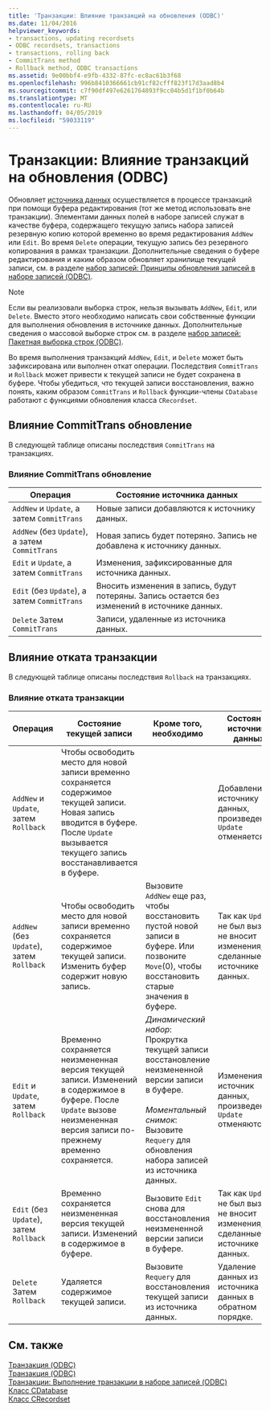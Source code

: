 ```yaml
---
title: 'Транзакции: Влияние транзакций на обновления (ODBC)'
ms.date: 11/04/2016
helpviewer_keywords:
- transactions, updating recordsets
- ODBC recordsets, transactions
- transactions, rolling back
- CommitTrans method
- Rollback method, ODBC transactions
ms.assetid: 9e00bbf4-e9fb-4332-87fc-ec8ac61b3f68
ms.openlocfilehash: 996b8410366661cb91cf82cfff823f17d3aad8b4
ms.sourcegitcommit: c7f90df497e6261764893f9cc04b5d1f1bf0b64b
ms.translationtype: MT
ms.contentlocale: ru-RU
ms.lasthandoff: 04/05/2019
ms.locfileid: "59033119"
---
```

# <a name="transaction-how-transactions-affect-updates-odbc"></a>Транзакции: Влияние транзакций на обновления (ODBC)

Обновляет [источника данных](../../data/odbc/data-source-odbc.md) осуществляется в процессе транзакций при помощи буфера редактирования (тот же метод использовать вне транзакции). Элементами данных полей в наборе записей служат в качестве буфера, содержащего текущую запись набора записей резервную копию которой временно во время редактирования `AddNew` или `Edit`. Во время `Delete` операции, текущую запись без резервного копирования в рамках транзакции. Дополнительные сведения о буфере редактирования и каким образом обновляет хранилище текущей записи, см. в разделе [набор записей: Принципы обновления записей в наборе записей (ODBC)](../../data/odbc/recordset-how-recordsets-update-records-odbc.md).

> [!NOTE]
>  Если вы реализовали выборка строк, нельзя вызывать `AddNew`, `Edit`, или `Delete`. Вместо этого необходимо написать свои собственные функции для выполнения обновления в источнике данных. Дополнительные сведения о массовой выборке строк см. в разделе [набор записей: Пакетная выборка строк (ODBC)](../../data/odbc/recordset-fetching-records-in-bulk-odbc.md).

Во время выполнения транзакций `AddNew`, `Edit`, и `Delete` может быть зафиксирована или выполнен откат операции. Последствия `CommitTrans` и `Rollback` может привести к текущей записи не будет сохранена в буфере. Чтобы убедиться, что текущей записи восстановления, важно понять, каким образом `CommitTrans` и `Rollback` функции-члены `CDatabase` работают с функциями обновления класса `CRecordset`.

##  <a name="_core_how_committrans_affects_updates"></a> Влияние CommitTrans обновление

В следующей таблице описаны последствия `CommitTrans` на транзакциях.

### <a name="how-committrans-affects-updates"></a>Влияние CommitTrans обновление

|Операция|Состояние источника данных|
|---------------|---------------------------|
|`AddNew` и `Update`, а затем `CommitTrans`|Новые записи добавляются к источнику данных.|
|`AddNew` (без `Update`), а затем `CommitTrans`|Новая запись будет потеряно. Запись не добавлена к источнику данных.|
|`Edit` и `Update`, а затем `CommitTrans`|Изменения, зафиксированные для источника данных.|
|`Edit` (без `Update`), а затем `CommitTrans`|Вносить изменения в запись, будут потеряны. Запись остается без изменений в источнике данных.|
|`Delete` Затем `CommitTrans`|Записи, удаленные из источника данных.|

##  <a name="_core_how_rollback_affects_updates"></a> Влияние отката транзакции

В следующей таблице описаны последствия `Rollback` на транзакциях.

### <a name="how-rollback-affects-transactions"></a>Влияние отката транзакции

|Операция|Состояние текущей записи|Кроме того, необходимо|Состояние источника данных|
|---------------|------------------------------|-------------------|---------------------------|
|`AddNew` и `Update`, затем `Rollback`|Чтобы освободить место для новой записи временно сохраняется содержимое текущей записи. Новая запись вводится в буфере. После `Update` вызывается текущего запись восстанавливается в буфере.||Добавление к источнику данных, произведенные `Update` отменяется.|
|`AddNew` (без `Update`), затем `Rollback`|Чтобы освободить место для новой записи временно сохраняется содержимое текущей записи. Изменить буфер содержит новую запись.|Вызовите `AddNew` еще раз, чтобы восстановить пустой новой записи в буфере. Или позвоните `Move`(0), чтобы восстановить старые значения в буфере.|Так как `Update` не был вызван, не вносит изменения, сделанные в источнике данных.|
|`Edit` и `Update`, затем `Rollback`|Временно сохраняется неизмененная версия текущей записи. Изменений в содержимое в буфере. После `Update` вызове неизмененная версия записи по-прежнему временно сохраняется.|*Динамический набор*: Прокрутка текущей записи восстановление неизмененной версии записи в буфере.<br /><br /> *Моментальный снимок*: Вызовите `Requery` для обновления набора записей из источника данных.|Изменения в источник данных, произведенные `Update` отменяются.|
|`Edit` (без `Update`), затем `Rollback`|Временно сохраняется неизмененная версия текущей записи. Изменений в содержимое в буфере.|Вызовите `Edit` снова для восстановления неизмененной версии записи в буфере.|Так как `Update` не был вызван, не вносит изменения, сделанные в источнике данных.|
|`Delete` Затем `Rollback`|Удаляется содержимое текущей записи.|Вызовите `Requery` для восстановления текущей записи из источника данных.|Удаление данных из источника данных в обратном порядке.|

## <a name="see-also"></a>См. также

[Транзакция (ODBC)](../../data/odbc/transaction-odbc.md)<br/>
[Транзакция (ODBC)](../../data/odbc/transaction-odbc.md)<br/>
[Транзакции: Выполнение транзакции в наборе записей (ODBC)](../../data/odbc/transaction-performing-a-transaction-in-a-recordset-odbc.md)<br/>
[Класс CDatabase](../../mfc/reference/cdatabase-class.md)<br/>
[Класс CRecordset](../../mfc/reference/crecordset-class.md)